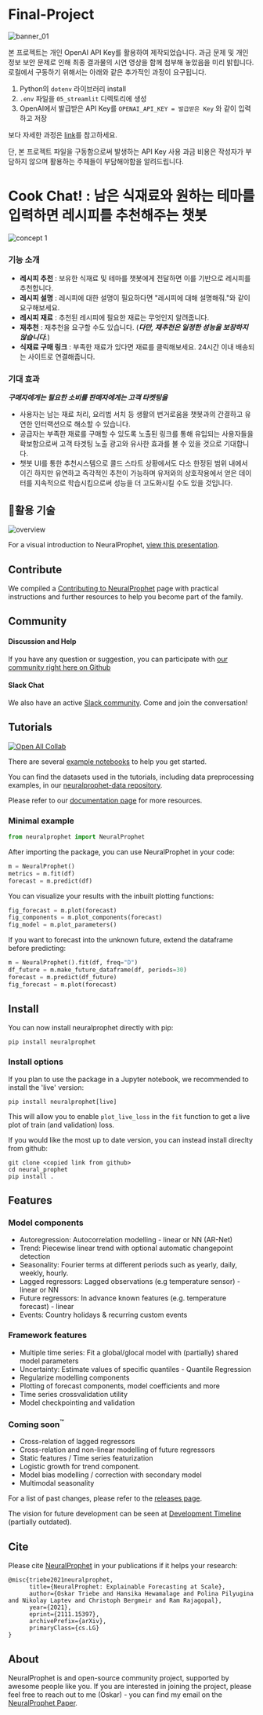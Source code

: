 # Final-Project

![banner_01](https://github.com/choiimingue/Final-Project/assets/122662827/31aad895-5b67-4a86-b2d6-e723f286ae47)

본 프로젝트는 개인 OpenAI API Key를 활용하여 제작되었습니다. 
과금 문제 및 개인 정보 보안 문제로 인해 최종 결과물의 시연 영상을 함께 첨부해 놓았음을 미리 밝힙니다. 
로컬에서 구동하기 위해서는 아래와 같은 추가적인 과정이 요구됩니다.
1. Python의 `dotenv` 라이브러리 install
2. `.env` 파일을 `05_streamlit` 디렉토리에 생성
3. OpenAI에서 발급받은 API Key를 `OPENAI_API_KEY = 발급받은 Key` 와 같이 입력하고 저장

보다 자세한 과정은 [link](https://blog.gilbok.com/how-to-use-dot-env-in-python/)를 참고하세요.

단, 본 프로젝트 파일을 구동함으로써 발생하는 API Key 사용 과금 비용은 작성자가 부담하지 않으며 활용하는 주체들이 부담해야함을 알려드립니다.

# Cook Chat! : 남은 식재료와 원하는 테마를 입력하면 레시피를 추천해주는 챗봇
![concept 1](https://github.com/choiimingue/Final-Project/assets/122662827/ae27e36c-1a30-4b7e-839c-2a1dc6574358)

### 기능 소개
- **레시피 추천** : 보유한 식재료 및 테마를 챗봇에게 전달하면 이를 기반으로 레시피를 추천합니다.
- **레시피 설명** : 레시피에 대한 설명이 필요하다면 "레시피에 대해 설명해줘."와 같이 요구해보세요. 
- **레시피 재료** : 추천된 레시피에 필요한 재료는 무엇인지 알려줍니다.
- **재추천** : 재추천을 요구할 수도 있습니다. (***다만, 재추천은 일정한 성능을 보장하지 않습니다.***)
- **식재료 구매 링크** : 부족한 재료가 있다면 재료를 클릭해보세요. 24시간 이내 배송되는 사이트로 연결해줍니다.

### 기대 효과

***구매자에게는 필요한 소비를 판매자에게는 고객 타켓팅을***

- 사용자는 남는 재료 처리, 요리법 서치 등 생활의 번거로움을 챗봇과의 간결하고 유연한 인터랙션으로 해소할 수 있습니다.
- 공급자는 부족한 재료를 구매할 수 있도록 노출된 링크를 통해 유입되는 사용자들을 확보함으로써 고객 타겟팅 노출 광고와 유사한 효과를 볼 수 있을 것으로 기대합니다.
- 챗봇 UI를 통한 추천시스템으로 콜드 스타트 상황에서도 다소 한정된 범위 내에서 이긴 하지만 유연하고 즉각적인 추천이 가능하며 유저와의 상호작용에서 얻은 데이터를 지속적으로 학습시킴으로써 성능을 더 고도화시킬 수도 있을 것입니다.

## 활용 기술
![overview](https://github.com/choiimingue/Final-Project/assets/122662827/3da147fb-29b7-43b1-bcf8-dfe42ca2aed6)


For a visual introduction to NeuralProphet, [view this presentation](notes/NeuralProphet_Introduction.pdf).

## Contribute
We compiled a [Contributing to NeuralProphet](CONTRIBUTING.md) page with practical instructions and further resources to help you become part of the family. 

## Community
#### Discussion and Help
If you have any question or suggestion, you can participate with [our community right here on Github](https://github.com/ourownstory/neural_prophet/discussions)

#### Slack Chat
We also have an active [Slack community](https://join.slack.com/t/neuralprophet/shared_invite/zt-sgme2rw3-3dCH3YJ_wgg01IXHoYaeCg). Come and join the conversation!

## Tutorials
[![Open All Collab](https://colab.research.google.com/assets/colab-badge.svg)](https://colab.research.google.com/github/ourownstory/neural_prophet)

There are several [example notebooks](docs/source/tutorials) to help you get started. 

You can find the datasets used in the tutorials, including data preprocessing examples, in our [neuralprophet-data repository](https://github.com/ourownstory/neuralprophet-data).

Please refer to our [documentation page](https://neuralprophet.com) for more resources.

### Minimal example
```python
from neuralprophet import NeuralProphet
```
After importing the package, you can use NeuralProphet in your code:
```python
m = NeuralProphet()
metrics = m.fit(df)
forecast = m.predict(df)
```
You can visualize your results with the inbuilt plotting functions:
```python
fig_forecast = m.plot(forecast)
fig_components = m.plot_components(forecast)
fig_model = m.plot_parameters()
```
If you want to forecast into the unknown future, extend the dataframe before predicting:
```python
m = NeuralProphet().fit(df, freq="D")
df_future = m.make_future_dataframe(df, periods=30)
forecast = m.predict(df_future)
fig_forecast = m.plot(forecast)
```
## Install
You can now install neuralprophet directly with pip:
```shell
pip install neuralprophet
```

### Install options

If you plan to use the package in a Jupyter notebook, we recommended to install the 'live' version:
```shell
pip install neuralprophet[live]
```
This will allow you to enable `plot_live_loss` in the `fit` function to get a live plot of train (and validation) loss.

If you would like the most up to date version, you can instead install direclty from github:
```shell
git clone <copied link from github>
cd neural_prophet
pip install .
```

## Features
### Model components
* Autoregression: Autocorrelation modelling - linear or NN (AR-Net)
* Trend: Piecewise linear trend with optional automatic changepoint detection
* Seasonality: Fourier terms at different periods such as yearly, daily, weekly, hourly.
* Lagged regressors: Lagged observations (e.g temperature sensor) - linear or NN
* Future regressors: In advance known features (e.g. temperature forecast) - linear
* Events: Country holidays & recurring custom events


### Framework features
* Multiple time series: Fit a global/glocal model with (partially) shared model parameters
* Uncertainty: Estimate values of specific quantiles - Quantile Regression
* Regularize modelling components
* Plotting of forecast components, model coefficients and more
* Time series crossvalidation utility
* Model checkpointing and validation


### Coming soon<sup>:tm:</sup>

* Cross-relation of lagged regressors
* Cross-relation and non-linear modelling of future regressors
* Static features / Time series featurization
* Logistic growth for trend component.
* Model bias modelling / correction with secondary model
* Multimodal seasonality

For a list of past changes, please refer to the [releases page](https://github.com/ourownstory/neural_prophet/releases).

The vision for future development can be seen at [Development Timeline](notes/development_timeline.md) (partially outdated).

## Cite
Please cite [NeuralProphet](https://arxiv.org/abs/2111.15397) in your publications if it helps your research:
```
@misc{triebe2021neuralprophet,
      title={NeuralProphet: Explainable Forecasting at Scale}, 
      author={Oskar Triebe and Hansika Hewamalage and Polina Pilyugina and Nikolay Laptev and Christoph Bergmeir and Ram Rajagopal},
      year={2021},
      eprint={2111.15397},
      archivePrefix={arXiv},
      primaryClass={cs.LG}
}
```

## About
NeuralProphet is and open-source community project, supported by awesome people like you. 
If you are interested in joining the project, please feel free to reach out to me (Oskar) - you can find my email on the [NeuralProphet Paper](https://arxiv.org/abs/2111.15397).
